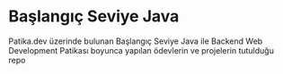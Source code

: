 # Başlangıç Seviye Java 

Patika.dev üzerinde bulunan Başlangıç Seviye Java ile Backend Web Development Patikası boyunca yapılan ödevlerin ve projelerin tutulduğu repo
